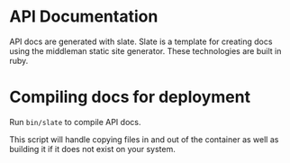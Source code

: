 # API Documentation

API docs are generated with slate. Slate is a template for creating docs using
the middleman static site generator. These technologies are built in ruby.

# Compiling docs for deployment

Run `bin/slate` to compile API docs.

This script will handle copying files in and out of the container as well as building it
if it does not exist on your system.
